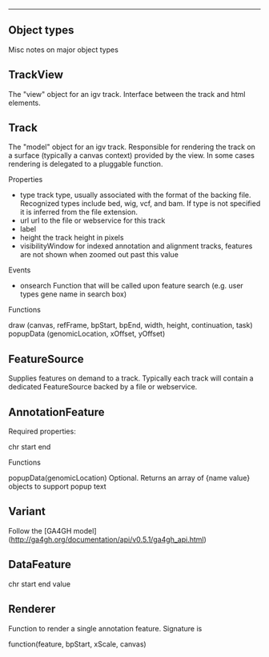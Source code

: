 ------------
Object types
------------


Misc notes on major object types

TrackView
---------

The "view" object for an igv track.  Interface between the track and html elements.


Track
-----

The "model" object for an igv track.  Responsible for rendering the track on a surface (typically a canvas 
context) provided by the view.  In some cases rendering is delegated to a pluggable function.

Properties

- type  track type, usually associated with the format of the backing file.  Recognized types include bed, wig, vcf, and bam. If type is not specified it is inferred from the file extension.
- url   url to the file or webservice for this track
- label  
- height  the track height in pixels
- visibilityWindow   for indexed annotation and alignment tracks, features are not shown when zoomed out past this value

Events

- onsearch   Function that will be called upon feature search (e.g. user types gene name in search box)

Functions

draw (canvas, refFrame, bpStart, bpEnd, width, height, continuation, task)
popupData (genomicLocation, xOffset, yOffset)


FeatureSource
-------------

Supplies features on demand to a track.  Typically each track will contain a dedicated FeatureSource backed by
a file or webservice.


AnnotationFeature
-----------------


Required properties:

chr
start
end

Functions

popupData(genomicLocation)   Optional.  Returns an array of {name value} objects to support popup text



Variant
-------

Follow the [GA4GH model] (http://ga4gh.org/documentation/api/v0.5.1/ga4gh_api.html) 


DataFeature
------------

chr
start
end
value


Renderer
--------

Function to render a single annotation feature.  Signature is

function(feature, bpStart, xScale, canvas)
